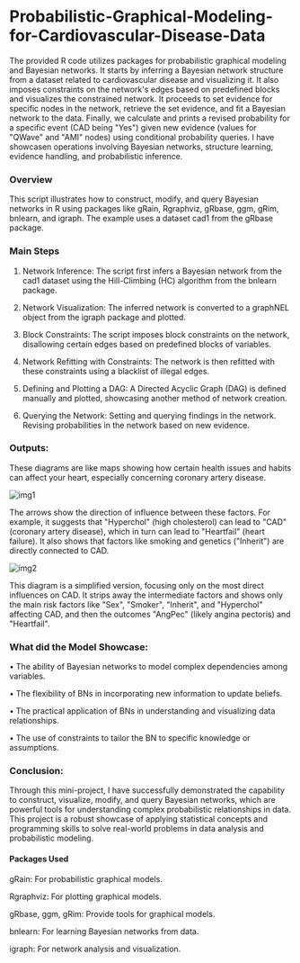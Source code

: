 # Probabilistic-Graphical-Modeling-for-Cardiovascular-Disease-Data
The provided R code utilizes packages for probabilistic graphical modeling and Bayesian networks. 
It starts by inferring a Bayesian network structure from a dataset related to cardiovascular disease and visualizing it. It also imposes constraints on the network's edges based on predefined blocks and visualizes the constrained network. It proceeds to set evidence for specific nodes in the network, retrieve the set evidence, and fit a Bayesian network to the data. Finally, we calculate and prints a revised probability for a specific event (CAD being "Yes") given new evidence (values for "QWave" and "AMI" nodes) using conditional probability queries. I have showcasen operations involving Bayesian networks, structure learning, evidence handling, and probabilistic inference.

### Overview

This script illustrates how to construct, modify, and query Bayesian networks in R using packages like gRain, Rgraphviz, gRbase, ggm, gRim, bnlearn, and igraph. The example uses a dataset cad1 from the gRbase package.


### Main Steps

1. Network Inference: The script first infers a Bayesian network from the cad1 dataset using the Hill-Climbing (HC) algorithm from the bnlearn package.

2. Network Visualization: The inferred network is converted to a graphNEL object from the igraph package and plotted.

3. Block Constraints: The script imposes block constraints on the network, disallowing certain edges based on predefined blocks of variables.

4. Network Refitting with Constraints: The network is then refitted with these constraints using a blacklist of illegal edges.

5. Defining and Plotting a DAG: A Directed Acyclic Graph (DAG) is defined manually and plotted, showcasing another method of network creation.

6. Querying the Network: Setting and querying findings in the network. Revising probabilities in the network based on new evidence.


### Outputs:

These diagrams are like maps showing how certain health issues and habits can affect your heart, especially concerning coronary artery disease.

![img1](https://github.com/shaunthom/Probabilistic-Graphical-Modeling-for-Cardiovascular-Disease-Data/assets/134566032/0acf4c8e-9a6b-4f8c-b5fc-78e580c53266)

The arrows show the direction of influence between these factors. For example, it suggests that "Hyperchol" (high cholesterol) can lead to "CAD" (coronary artery disease), which in turn can lead to "Heartfail" (heart failure). It also shows that factors like smoking and genetics ("Inherit") are directly connected to CAD.

![img2](https://github.com/shaunthom/Probabilistic-Graphical-Modeling-for-Cardiovascular-Disease-Data/assets/134566032/65b51700-0e4a-4e74-873a-88f1f309ad32)

This diagram is a simplified version, focusing only on the most direct influences on CAD. It strips away the intermediate factors and shows only the main risk factors like "Sex", "Smoker", "Inherit", and "Hyperchol" affecting CAD, and then the outcomes "AngPec" (likely angina pectoris) and "Heartfail".

### What did the Model Showcase:

 • The ability of Bayesian networks to model complex dependencies among variables.

 • The flexibility of BNs in incorporating new information to update beliefs.

 • The practical application of BNs in understanding and visualizing data relationships.

 • The use of constraints to tailor the BN to specific knowledge or assumptions.

### Conclusion:

Through this mini-project, I have successfully demonstrated the capability to construct, visualize, modify, and query Bayesian networks, which are powerful tools for understanding complex probabilistic relationships in data. This project is a robust showcase of applying statistical concepts and programming skills to solve real-world problems in data analysis and probabilistic modeling.

#### Packages Used

gRain: For probabilistic graphical models.

Rgraphviz: For plotting graphical models.

gRbase, ggm, gRim: Provide tools for graphical models.

bnlearn: For learning Bayesian networks from data.

igraph: For network analysis and visualization.
